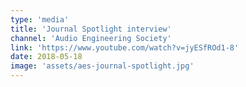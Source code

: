 ```yaml
---
type: 'media'
title: 'Journal Spotlight interview'
channel: 'Audio Engineering Society'
link: 'https://www.youtube.com/watch?v=jyESfROd1-8'
date: 2018-05-18
image: 'assets/aes-journal-spotlight.jpg'
---
```

